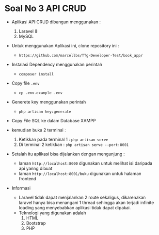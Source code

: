 # Soal No 3 API CRUD

- Aplikasi API CRUD dibangun menggunakan :
    1. Laravel 8
    2. MySQL
 
- Untuk menggunakan Aplikasi ini, clone repository ini :
    - `https://github.com/marcellbs/TTg-Developer-Test/book_app/`
 
- Instalasi Dependency menggunakan perintah
  - `composer install`
- Copy file `.env`
  - `cp .env.example .env`
- Generete key menggunakan perintah
    - `php artisan key:generate`
- Copy File SQL ke dalam Database XAMPP
- kemudian buka 2 terminal :
    1. Ketikkan pada terminal 1 :
          `php artisan serve`
    2. Di terminal 2 ketikkan :
           `php artisan serve --port:8001`
- Setalah itu aplikasi bisa dijalankan dengan mengunjung :
    - laman `http://localhost:8000` digunakan untuk melihat isi daripada api yanng dibuat
    - laman `http://localhost:8001/buku` digunakan untuk halaman frontend
 
- Informasi
    - Laravel tidak dapat menjalankan 2 route sekaligus, dikarenakan laravel hanya bisa menangani 1 thread sehingga akan terjadi infinite loading yang menyebabkan aplikasi tidak dapat dipakai.
    - Teknologi yang digunakan adalah
        1. HTML
        2. Bootstrap
        3. PHP

